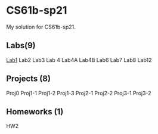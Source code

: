 # CS61b-sp21
My solution for CS61b-sp21.

## Labs(9)
[Lab1] Lab2 Lab3 Lab 4 Lab4A Lab4B Lab6 Lab7 Lab8 Lab12

## Projects (8)
Proj0 Proj1-1 Proj1-2 Proj1-3 Proj2-1 Proj2-2 Proj3-1 Proj3-2

## Homeworks (1)
HW2

[Lab1]: (https://github.com/ruhuang2001/CS61B-sp21/tree/main/lab1)
